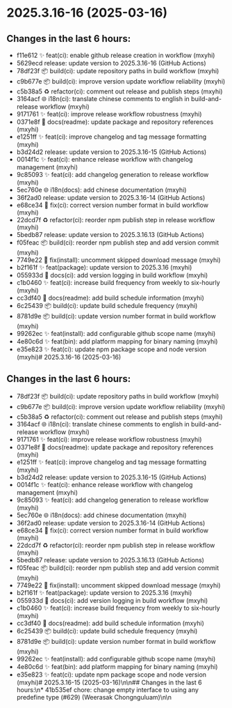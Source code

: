 # 2025.3.16-16 (2025-03-16)

## Changes in the last 6 hours:
* f11e612 ✨ feat(ci): enable github release creation in workflow (mxyhi)
* 5629ecd release: update version to 2025.3.16-16 (GitHub Actions)
* 78df23f 📦 build(ci): update repository paths in build workflow (mxyhi)
* c9b677e 📦 build(ci): improve version update workflow reliability (mxyhi)
* c5b38a5 ♻️ refactor(ci): comment out release and publish steps (mxyhi)
* 3164acf 🌐 i18n(ci): translate chinese comments to english in build-and-release workflow (mxyhi)
* 9171761 ✨ feat(ci): improve release workflow robustness (mxyhi)
* 0371e8f 📝 docs(readme): update package and repository references (mxyhi)
* e1251ff ✨ feat(ci): improve changelog and tag message formatting (mxyhi)
* b3d24d2 release: update version to 2025.3.16-15 (GitHub Actions)
* 0014f1c ✨ feat(ci): enhance release workflow with changelog management (mxyhi)
* 9c85093 ✨ feat(ci): add changelog generation to release workflow (mxyhi)
* 5ec760e 🌐 i18n(docs): add chinese documentation (mxyhi)
* 36f2ad0 release: update version to 2025.3.16-14 (GitHub Actions)
* e68ce34 🐛 fix(ci): correct version number format in build workflow (mxyhi)
* 22dcd7f ♻️ refactor(ci): reorder npm publish step in release workflow (mxyhi)
* 5bedb87 release: update version to 2025.3.16.13 (GitHub Actions)
* f05feac 📦 build(ci): reorder npm publish step and add version commit (mxyhi)
* 7749e22 🐛 fix(install): uncomment skipped download message (mxyhi)
* b2f161f ✨ feat(package): update version to 2025.3.16 (mxyhi)
* 055933d 📝 docs(ci): add version logging in build workflow (mxyhi)
* c1b0460 ✨ feat(ci): increase build frequency from weekly to six-hourly (mxyhi)
* cc3df40 📝 docs(readme): add build schedule information (mxyhi)
* 6c25439 📦 build(ci): update build schedule frequency (mxyhi)
* 8781d9e 📦 build(ci): update version number format in build workflow (mxyhi)
* 99262ec ✨ feat(install): add configurable github scope name (mxyhi)
* 4e80c6d ✨ feat(bin): add platform mapping for binary naming (mxyhi)
* e35e823 ✨ feat(ci): update npm package scope and node version (mxyhi)# 2025.3.16-16 (2025-03-16)

## Changes in the last 6 hours:
* 78df23f 📦 build(ci): update repository paths in build workflow (mxyhi)
* c9b677e 📦 build(ci): improve version update workflow reliability (mxyhi)
* c5b38a5 ♻️ refactor(ci): comment out release and publish steps (mxyhi)
* 3164acf 🌐 i18n(ci): translate chinese comments to english in build-and-release workflow (mxyhi)
* 9171761 ✨ feat(ci): improve release workflow robustness (mxyhi)
* 0371e8f 📝 docs(readme): update package and repository references (mxyhi)
* e1251ff ✨ feat(ci): improve changelog and tag message formatting (mxyhi)
* b3d24d2 release: update version to 2025.3.16-15 (GitHub Actions)
* 0014f1c ✨ feat(ci): enhance release workflow with changelog management (mxyhi)
* 9c85093 ✨ feat(ci): add changelog generation to release workflow (mxyhi)
* 5ec760e 🌐 i18n(docs): add chinese documentation (mxyhi)
* 36f2ad0 release: update version to 2025.3.16-14 (GitHub Actions)
* e68ce34 🐛 fix(ci): correct version number format in build workflow (mxyhi)
* 22dcd7f ♻️ refactor(ci): reorder npm publish step in release workflow (mxyhi)
* 5bedb87 release: update version to 2025.3.16.13 (GitHub Actions)
* f05feac 📦 build(ci): reorder npm publish step and add version commit (mxyhi)
* 7749e22 🐛 fix(install): uncomment skipped download message (mxyhi)
* b2f161f ✨ feat(package): update version to 2025.3.16 (mxyhi)
* 055933d 📝 docs(ci): add version logging in build workflow (mxyhi)
* c1b0460 ✨ feat(ci): increase build frequency from weekly to six-hourly (mxyhi)
* cc3df40 📝 docs(readme): add build schedule information (mxyhi)
* 6c25439 📦 build(ci): update build schedule frequency (mxyhi)
* 8781d9e 📦 build(ci): update version number format in build workflow (mxyhi)
* 99262ec ✨ feat(install): add configurable github scope name (mxyhi)
* 4e80c6d ✨ feat(bin): add platform mapping for binary naming (mxyhi)
* e35e823 ✨ feat(ci): update npm package scope and node version (mxyhi)# 2025.3.16-15 (2025-03-16)\n\n## Changes in the last 6 hours:\n* 41b535ef chore: change empty interface to using any predefine type (#629) (Weerasak Chongnguluam)\n\n
